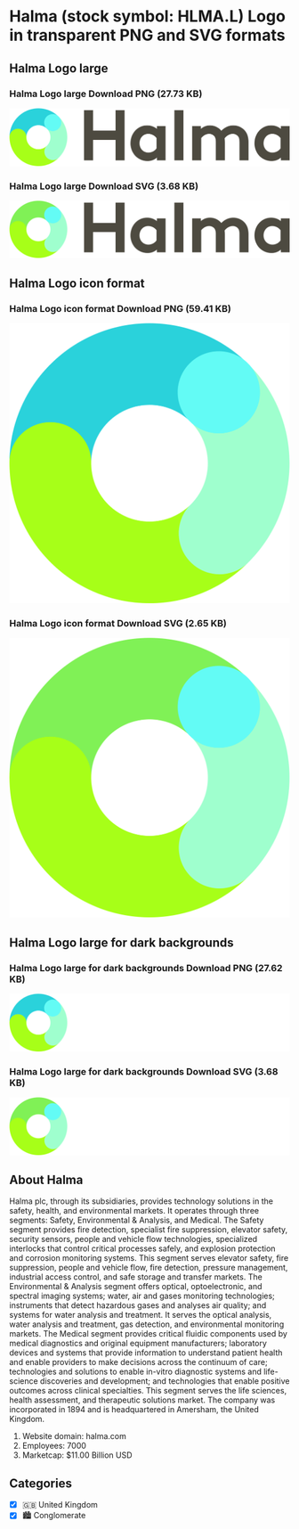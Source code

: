 # Halma (stock symbol: HLMA.L) Logo in transparent PNG and SVG formats

## Halma Logo large

### Halma Logo large Download PNG (27.73 KB)

![Halma Logo large Download PNG (27.73 KB)](/img/orig/HLMA.L_BIG-44981e79.png)

### Halma Logo large Download SVG (3.68 KB)

![Halma Logo large Download SVG (3.68 KB)](/img/orig/HLMA.L_BIG-1eb1d3da.svg)

## Halma Logo icon format

### Halma Logo icon format Download PNG (59.41 KB)

![Halma Logo icon format Download PNG (59.41 KB)](/img/orig/HLMA.L-87a3bca9.png)

### Halma Logo icon format Download SVG (2.65 KB)

![Halma Logo icon format Download SVG (2.65 KB)](/img/orig/HLMA.L-e11fe8b5.svg)

## Halma Logo large for dark backgrounds

### Halma Logo large for dark backgrounds Download PNG (27.62 KB)

![Halma Logo large for dark backgrounds Download PNG (27.62 KB)](/img/orig/HLMA.L_BIG.D-950c481d.png)

### Halma Logo large for dark backgrounds Download SVG (3.68 KB)

![Halma Logo large for dark backgrounds Download SVG (3.68 KB)](/img/orig/HLMA.L_BIG.D-f5c349bd.svg)

## About Halma

Halma plc, through its subsidiaries, provides technology solutions in the safety, health, and environmental markets. It operates through three segments: Safety, Environmental & Analysis, and Medical. The Safety segment provides fire detection, specialist fire suppression, elevator safety, security sensors, people and vehicle flow technologies, specialized interlocks that control critical processes safely, and explosion protection and corrosion monitoring systems. This segment serves elevator safety, fire suppression, people and vehicle flow, fire detection, pressure management, industrial access control, and safe storage and transfer markets. The Environmental & Analysis segment offers optical, optoelectronic, and spectral imaging systems; water, air and gases monitoring technologies; instruments that detect hazardous gases and analyses air quality; and systems for water analysis and treatment. It serves the optical analysis, water analysis and treatment, gas detection, and environmental monitoring markets. The Medical segment provides critical fluidic components used by medical diagnostics and original equipment manufacturers; laboratory devices and systems that provide information to understand patient health and enable providers to make decisions across the continuum of care; technologies and solutions to enable in-vitro diagnostic systems and life-science discoveries and development; and technologies that enable positive outcomes across clinical specialties. This segment serves the life sciences, health assessment, and therapeutic solutions market. The company was incorporated in 1894 and is headquartered in Amersham, the United Kingdom.

1. Website domain: halma.com
2. Employees: 7000
3. Marketcap: $11.00 Billion USD


## Categories
- [x] 🇬🇧 United Kingdom
- [x] 🏙 Conglomerate
